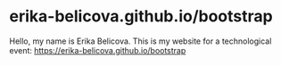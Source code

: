 # erika-belicova.github.io/bootstrap

Hello, my name is Erika Belicova.
This is my website for a technological event:
https://erika-belicova.github.io/bootstrap